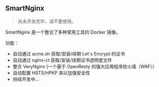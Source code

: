 ## SmartNginx

> 尚未开发完毕，请不要使用。

SmartNginx 是一个整合了多种常用工具的 Docker 镜像。

功能：

* 自动通过 acme.sh 获取/安装/续期 Let\`s Encrypt 的证书 
* 自动通过 nginx-ct 获取/安装/续期证书透明度文件
* 整合 VeryNginx (一个基于 OpenResty 的强大应用程序防火墙（WAF）)
* 自动配置 HSTS/HPKP 来以加强安全性
* 持续开发中...
